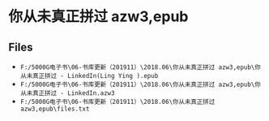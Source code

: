# 你从未真正拼过 azw3,epub

## Files

- `F:/5000G电子书\06-书库更新（201911）\2018.06\你从未真正拼过 azw3,epub\你从未真正拼过 - LinkedIn(Ling Ying ).epub`
- `F:/5000G电子书\06-书库更新（201911）\2018.06\你从未真正拼过 azw3,epub\你从未真正拼过 - LinkedIn.azw3`
- `F:/5000G电子书\06-书库更新（201911）\2018.06\你从未真正拼过 azw3,epub\files.txt`
